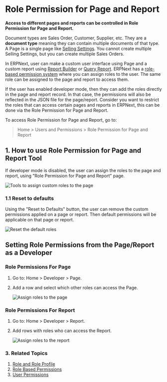 <!-- add-breadcrumbs -->
# Role Permission for Page and Report

**Access to different pages and reports can be controlled in Role Permission for Page and Report.**

Document types are Sales Order, Customer, Supplier, etc. They are a **document type** meaning they can contain multiple documents of that type. A Page is a single page like [Selling Settings](/docs/v12/user/manual/en/selling/selling-settings). You cannot create multiple Selling Settings, but you can create multiple Sales Orders.

In ERPNext, user can make a custom user interface using Page and a custom report using [Report Builder](/docs/v12/user/videos/learn/report-builder.html) or [Query Report](https://frappe.io/docs/v12/user/en/guides/reports-and-printing/how-to-make-query-report). ERPNext has a [role-based permission system](/docs/v12/user/manual/en/setting-up/users-and-permissions/role-based-permissions) where you can assign roles to the user. The same role can be assigned to the page and report to access them.

If the user has enabled developer mode, then they can add the roles directly in the page and report record. In that case, the permissions will also be reflected in the JSON file for the page/report. Consider you want to restrict the roles that can access certain pages and reports in ERPNext, this can be done via the Role Permission for Page and Report.

To access Role Permission for Page and Report, go to:
> Home > Users and Permissions > Role Permission for Page and Report


## 1. How to use Role Permission for Page and Report Tool

If developer mode is disabled, the user can assign the roles to the page and report, using "Role Permission for Page and Report" page.

<img alt="Tools to assign custom roles to the page" class="screenshot" src="{{docs_base_url}}/v12/assets/img/users-and-permissions/role-permission-for-page-and-report.png">

### 1.1 Reset to defaults

Using the "Reset to Defaults" button, the user can remove the custom permissions applied on a page or report. Then default permissions will be applicable on that page or report.

<img alt="Reset the default roles" class="screenshot" src="{{docs_base_url}}/v12/assets/img/users-and-permissions/reset-roles-permission-for-page-report.png">

## Setting Role Permissions from the Page/Report as a Developer
### Role Permissions For Page
1. Go to: Home > Developer > Page.
1. Add a row and select which other roles can access the Page.

    <img alt="Assign roles to the page" class="screenshot" src="{{docs_base_url}}/v12/assets/img/users-and-permissions/roles-for-page.png">

### Role Permissions For Report
1. Go to: Home > Developer > Report.
1. Add rows with roles who can access the Report.

    <img alt="Assign roles to the report" class="screenshot" src="{{docs_base_url}}/v12/assets/img/users-and-permissions/roles-for-report.png">

### 3. Related Topics
1. [Role and Role Profile](/docs/v12/user/manual/en/setting-up/users-and-permissions/role-and-role-profile)
1. [Role Based Permissions](/docs/v12/user/manual/en/setting-up/users-and-permissions/role-based-permissions)
1. [User Permissions](/docs/v12/user/manual/en/setting-up/users-and-permissions/user-permissions)
